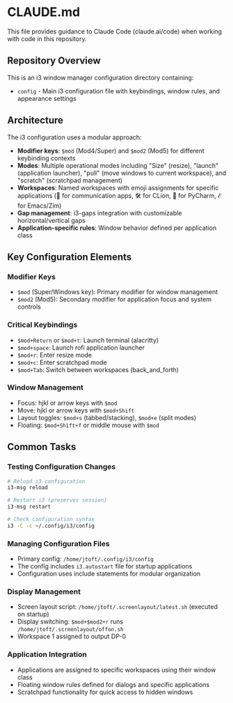 # CLAUDE.md

This file provides guidance to Claude Code (claude.ai/code) when working with code in this repository.

## Repository Overview

This is an i3 window manager configuration directory containing:

- `config` - Main i3 configuration file with keybindings, window rules, and appearance settings

## Architecture

The i3 configuration uses a modular approach:

- **Modifier keys**: `$mod` (Mod4/Super) and `$mod2` (Mod5) for different keybinding contexts
- **Modes**: Multiple operational modes including "Size" (resize), "launch" (application launcher), "pull" (move windows to current workspace), and "scratch" (scratchpad management)
- **Workspaces**: Named workspaces with emoji assignments for specific applications (📡 for communication apps, 🛠️ for CLion, 🐍 for PyCharm, ℰ for Emacs/Zim)
- **Gap management**: i3-gaps integration with customizable horizontal/vertical gaps
- **Application-specific rules**: Window behavior defined per application class

## Key Configuration Elements

### Modifier Keys
- `$mod` (Super/Windows key): Primary modifier for window management
- `$mod2` (Mod5): Secondary modifier for application focus and system controls

### Critical Keybindings
- `$mod+Return` or `$mod+t`: Launch terminal (alacritty)
- `$mod+space`: Launch rofi application launcher
- `$mod+r`: Enter resize mode
- `$mod+c`: Enter scratchpad mode
- `$mod+Tab`: Switch between workspaces (back_and_forth)

### Window Management
- Focus: hjkl or arrow keys with `$mod`
- Move: hjkl or arrow keys with `$mod+Shift`
- Layout toggles: `$mod+s` (tabbed/stacking), `$mod+e` (split modes)
- Floating: `$mod+Shift+f` or middle mouse with `$mod`

## Common Tasks

### Testing Configuration Changes
```bash
# Reload i3 configuration
i3-msg reload

# Restart i3 (preserves session)  
i3-msg restart

# Check configuration syntax
i3 -C -c ~/.config/i3/config
```

### Managing Configuration Files
- Primary config: `/home/jtoft/.config/i3/config`
- The config includes `i3.autostart` file for startup applications
- Configuration uses include statements for modular organization

### Display Management
- Screen layout script: `/home/jtoft/.screenlayout/latest.sh` (executed on startup)
- Display switching: `$mod+$mod2+r` runs `/home/jtoft/.screenlayout/offon.sh`
- Workspace 1 assigned to output DP-0

### Application Integration
- Applications are assigned to specific workspaces using their window class
- Floating window rules defined for dialogs and specific applications
- Scratchpad functionality for quick access to hidden windows